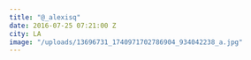 ```yaml
---
title: "@_alexisq"
date: 2016-07-25 07:21:00 Z
city: LA
image: "/uploads/13696731_1740971702786904_934042238_a.jpg"
---
```


